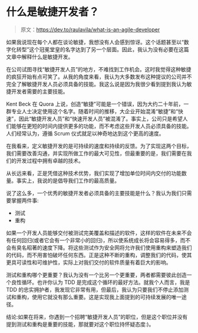 # 什么是敏捷开发者？

> 原文：<https://dev.to/raulavila/what-is-an-agile-developer>

如果我说现在每个人都在谈论敏捷，我想没有人会感到惊讶。这个话题甚至以“数字化转型”这个冠冕堂皇的名字达到了另一个层面。因此，我认为没有必要在这篇文章中解释什么是敏捷开发。

在公司试图寻找“敏捷开发人员”的地方，不难找到工作机会。这时我觉得这种敏捷的疯狂开始有点可笑了。从我的角度来看，我认为大多数发布这种提议的公司并不完全了解敏捷开发人员必须具备的技能。我这么说是因为我很少看到提到我认为敏捷开发者需要的主要技能。

Kent Beck 在 Quora 上说，创造“敏捷”可能是一个错误，因为大约二十年前，一群专业人士决定使用这个名字。随着时间的推移，大企业开始混淆“敏捷”和“快速”，因此“敏捷开发人员”和“快速开发人员”被混淆了。事实上，公司只是希望人们能够在更短的时间内提供更多的功能，而不考虑这些开发人员必须具备的技能。人们经常认为，遵循 Scrum 仪式就足以神奇地达到这个更高的速度。

在我看来，定义敏捷开发的是可持续的速度和持续的反馈。为了实现这两个目标，我们需要改善沟通，并实现所做工作的最大可见性，但最重要的是，我们需要在我们的开发过程中拥有卓越的技术。

从长远来看，正是凭借这种技术优势，我们实现了增加单位时间内交付的功能数量。事实上，我说的是倡导我们工作的最高质量。

说了这么多，一个优秀的敏捷开发者必须具备的主要技能是什么？我认为我们只需要掌握两件事:

*   测试
*   重构

如果一个开发人员能够交付被测试完美覆盖和描述的软件，这样的软件在未来不会有任何回归(或者它会有一个非常小的回归)，所以使系统成长将会容易得多，而不会有臭名昭著的速度下降。将这些测试作为安全网将允许我们使用重构来塑造我们的代码，而不用害怕破坏任何东西。正是这种不断的重构，调整我们的代码，使其更具可读性和可维护性，实际上对我们交付的软件质量有着巨大的影响。

测试和重构哪个更重要？我认为没有一个比另一个更重要，两者都需要彼此创造一个良性循环。也许你认为 TDD 是完成这个循环的最好方法。就我个人而言，我是 TDD 的忠实拥护者，我发现它非常有用，但最后，我认为只要我们不停止添加测试和重构，使用它就没有那么重要。这是实现我上面提到的可持续发展的唯一途径。

结论:如果在将来，你遇到一个招聘“敏捷开发人员”的职位，但是这个职位并没有提到测试和重构是重要的技能，那就要对这个职位持怀疑态度:)。
